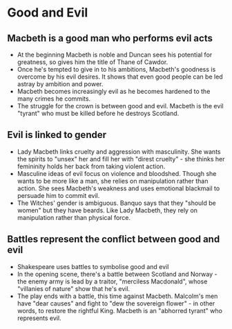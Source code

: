 # Good and Evil

## Macbeth is a good man who performs evil acts
- At the beginning Macbeth is noble and Duncan sees his potential for greatness, so gives him the title of Thane of Cawdor.
- Once he's tempted to give in to his ambitions, Macbeth's goodness is overcome by his evil desires. It shows that even good people can be led astray by ambition and power.
- Macbeth becomes increasingly evil as he becomes hardened to the many crimes he commits.
- The struggle for the crown is between good and evil. Macbeth is the evil "tyrant" who must be killed before he destroys Scotland.

## Evil is linked to gender
- Lady Macbeth links cruelty and aggression with masculinity. She wants the spirits to "unsex" her and fill her with "direst cruelty" - she thinks her femininity holds her back from taking violent action.
- Masculine ideas of evil focus on violence and bloodshed. Though she wants to be more like a man, she relies on manipulation rather than action. She sees Macbeth's weakness and uses emotional blackmail to persuade him to commit evil.
- The Witches' gender is ambiguous. Banquo says that they "should be women" but they have beards. Like Lady Macbeth, they rely on manipulation rather than physical force.

## Battles represent the conflict between good and evil
- Shakespeare uses battles to symbolise good and evil
- In the opening scene, there's a battle between Scotland and Norway - the enemy army is lead by a traitor, "merciless Macdonald", whose "villanies of nature" show that he's evil.
- The play ends with a battle, this time against Macbeth. Malcolm's men have "dear causes" and fight to "dew the sovereign flower" - in other words, to restore the rightful King. Macbeth is an "abhorred tyrant" who represents evil.
